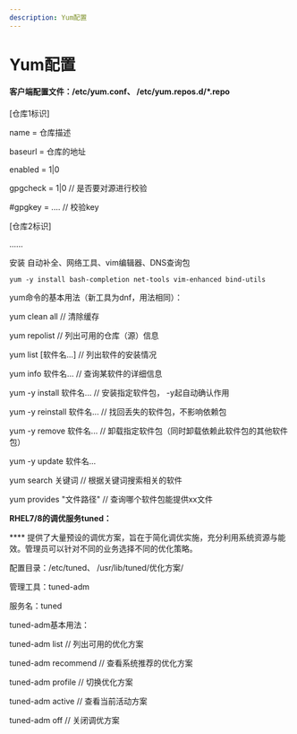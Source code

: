 ```yaml
---
description: Yum配置
---
```


# Yum配置

#### 客户端配置文件：/etc/yum.conf、 /etc/yum.repos.d/\*.repo

\[仓库1标识]

&#x20; name = 仓库描述

&#x20; baseurl = 仓库的地址

&#x20; enabled = 1|0

&#x20; gpgcheck = 1|0   // 是否要对源进行校验

&#x20; \#gpgkey = ....    // 校验key

\[仓库2标识]

&#x20; ......



安装  自动补全、网络工具、vim编辑器、DNS查询包

```
yum -y install bash-completion net-tools vim-enhanced bind-utils
```



yum命令的基本用法（新工具为dnf，用法相同）：

&#x20;  yum clean all                    // 清除缓存

&#x20;  yum repolist                     // 列出可用的仓库（源）信息

&#x20;  yum list \[软件名...]            // 列出软件的安装情况

&#x20;  yum info 软件名...             // 查询某软件的详细信息

&#x20;  yum -y install  软件名...    // 安装指定软件包， -y起自动确认作用

&#x20;  yum -y reinstall  软件名...   // 找回丢失的软件包，不影响依赖包

&#x20;  yum -y remove  软件名...    // 卸载指定软件包（同时卸载依赖此软件包的其他软件包）

&#x20;  yum -y update  软件名...

&#x20;  yum search 关键词              // 根据关键词搜索相关的软件

&#x20;  yum provides "文件路径"    // 查询哪个软件包能提供xx文件



**RHEL7/8的调优服务tuned：**

&#x20;   ****    提供了大量预设的调优方案，旨在于简化调优实施，充分利用系统资源与能效。管理员可以针对不同的业务选择不同的优化策略。

配置目录：/etc/tuned、 /usr/lib/tuned/优化方案/

管理工具：tuned-adm

服务名：tuned

tuned-adm基本用法：

&#x20;    tuned-adm  list                      // 列出可用的优化方案

&#x20;    tuned-adm  recommend       // 查看系统推荐的优化方案

&#x20;    tuned-adm  profile                // 切换优化方案

&#x20;    tuned-adm  active                 // 查看当前活动方案&#x20;

&#x20;    tuned-adm  off                      // 关闭调优方案
